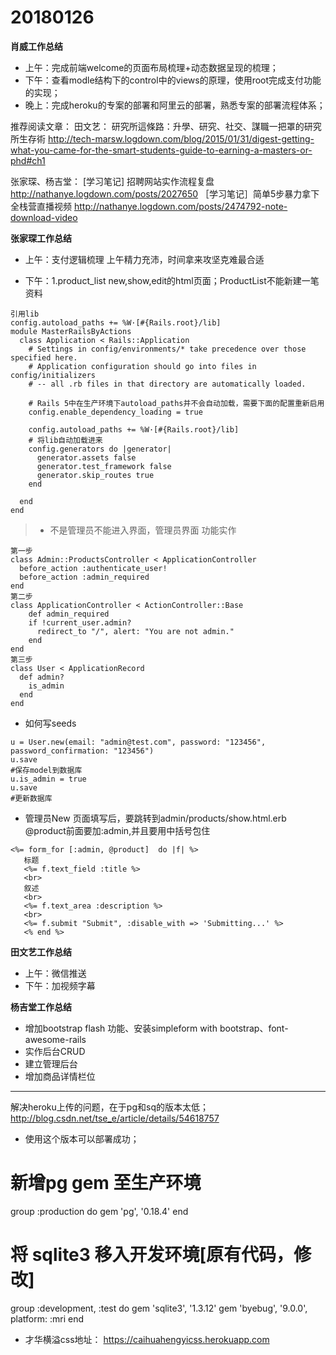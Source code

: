 # 20180126

**肖威工作总结**
- 上午：完成前端welcome的页面布局梳理+动态数据呈现的梳理；
- 下午：查看modle结构下的control中的views的原理，使用root完成支付功能的实现；
- 晚上：完成heroku的专案的部署和阿里云的部署，熟悉专案的部署流程体系；

推荐阅读文章：
田文艺：
研究所這條路：升學、研究、社交、謀職一把罩的研究所生存術
http://tech-marsw.logdown.com/blog/2015/01/31/digest-getting-what-you-came-for-the-smart-students-guide-to-earning-a-masters-or-phd#ch1

张家琛、杨吉堂：
[学习笔记] 招聘网站实作流程复盘
http://nathanye.logdown.com/posts/2027650
［学习笔记］简单5步暴力拿下全栈营直播视频
http://nathanye.logdown.com/posts/2474792-note-download-video

**张家琛工作总结**
- 上午：支付逻辑梳理 上午精力充沛，时间拿来攻坚克难最合适

- 下午：1.product_list new,show,edit的html页面；ProductList不能新建一笔资料
```
引用lib
config.autoload_paths += %W·[#{Rails.root}/lib]
module MasterRailsByActions
  class Application < Rails::Application
    # Settings in config/environments/* take precedence over those specified here.
    # Application configuration should go into files in config/initializers
    # -- all .rb files in that directory are automatically loaded.

    # Rails 5中在生产环境下autoload_paths并不会自动加载，需要下面的配置重新启用
    config.enable_dependency_loading = true

    config.autoload_paths += %W·[#{Rails.root}/lib]
    # 将lib自动加载进来
    config.generators do |generator|
      generator.assets false
      generator.test_framework false
      generator.skip_routes true
    end

  end
end
```

>- 不是管理员不能进入界面，管理员界面 功能实作
```
第一步
class Admin::ProductsController < ApplicationController
  before_action :authenticate_user!
  before_action :admin_required
end
第二步
class ApplicationController < ActionController::Base
    def admin_required
    if !current_user.admin?
      redirect_to "/", alert: "You are not admin."
    end
end
第三步
class User < ApplicationRecord
  def admin?
    is_admin
  end
end
```
- 如何写seeds
```
u = User.new(email: "admin@test.com", password: "123456", password_confirmation: "123456")
u.save
#保存model到数据库
u.is_admin = true
u.save
#更新数据库
```
- 管理员New 页面填写后，要跳转到admin/products/show.html.erb
 @product前面要加:admin,并且要用中括号包住
 ```
<%= form_for [:admin, @product]  do |f| %>
    标题
    <%= f.text_field :title %>
    <br>
    叙述
    <br>
    <%= f.text_area :description %>
    <br>
    <%= f.submit "Submit", :disable_with => 'Submitting...' %>
    <% end %>
```

**田文艺工作总结**
 - 上午：微信推送
 - 下午：加视频字幕

**杨吉堂工作总结**
- 增加bootstrap flash 功能、安装simpleform with bootstrap、font-awesome-rails
- 实作后台CRUD
- 建立管理后台
- 增加商品详情栏位

---
解决heroku上传的问题，在于pg和sq的版本太低；
http://blog.csdn.net/tse_e/article/details/54618757
- 使用这个版本可以部署成功；
# 新增pg gem 至生产环境
group :production do
  gem 'pg', '0.18.4'
end

# 将 sqlite3 移入开发环境[原有代码，修改]
group :development, :test do
  gem 'sqlite3', '1.3.12'
  gem 'byebug',  '9.0.0', platform: :mri
end

- 才华横溢css地址：
https://caihuahengyicss.herokuapp.com
